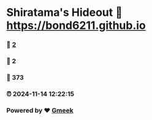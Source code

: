 # Shiratama's Hideout :link: https://bond6211.github.io 
### :page_facing_up: [2](https://bond6211.github.io/tag.html) 
### :speech_balloon: 2 
### :hibiscus: 373 
### :alarm_clock: 2024-11-14 12:22:15 
### Powered by :heart: [Gmeek](https://github.com/Meekdai/Gmeek)
